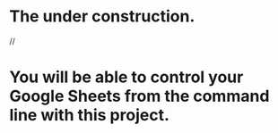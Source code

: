 # The under construction.


//
# You will be able to control your Google Sheets from the command line with this project.

